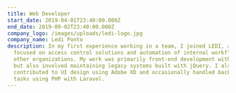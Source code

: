 ```yaml
---
title: Web Developer
start_date: 2019-04-01T23:40:00.000Z
end_date: 2019-09-02T23:40:00.000Z
company_logo: /images/uploads/ledi-logo.jpg
company_name: Ledi Ponto
description: In my first experience working in a team, I joined LEDI, a company
  focused on access control solutions and automation of internal workflows for
  other organizations. My work was primarily front-end development with Angular,
  but also involved maintaining legacy systems built with jQuery. I also
  contributed to UI design using Adobe XD and occasionally handled back-end
  tasks using PHP with Laravel.
---
```

